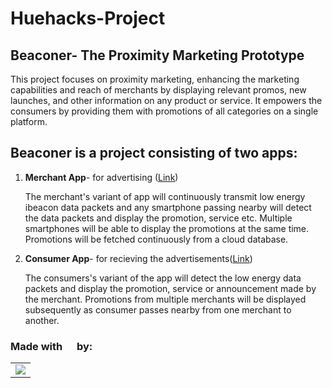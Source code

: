 # Huehacks-Project

## Beaconer- The Proximity Marketing Prototype
This project focuses on proximity marketing, enhancing the marketing capabilities and reach of merchants by displaying relevant promos, new launches, and other information on any product or service. It empowers the consumers by providing them with promotions of all categories on a single platform.

## Beaconer is a project consisting of two apps:
1) **Merchant App**- for advertising (<a href="https://github.com/Coding-Owls/Sender">Link</a>)
   
   The merchant's variant of app will continuously transmit low energy ibeacon data packets and any smartphone passing nearby will detect the data packets and display the       promotion, service etc. Multiple smartphones will be able to display the promotions at the same time. Promotions will be fetched continuously from a cloud database.
   
2) **Consumer App**- for recieving the advertisements(<a href = "https://github.com/Coding-Owls/reciever">Link</a>)

   The consumers's variant of the app will detect the low energy data packets and display the promotion, service or announcement made by the merchant. Promotions from multiple    merchants will be displayed subsequently as consumer passes nearby from one merchant to another. 

### Made with <img src = "https://www.flaticon.com/svg/vstatic/svg/1216/1216649.svg?token=exp=1616922360~hmac=04cff1b699c89a1e3841b3d306548735" height = 15, width = 15> by:
<table>
	<tr>
		<td>
   <a href="https://github.com/Coding-Owls/Sender/graphs/contributors">
  <img src="https://contrib.rocks/image?repo=Coding-Owls/Sender" />
</a>
	</td>
	</tr>
</table>
